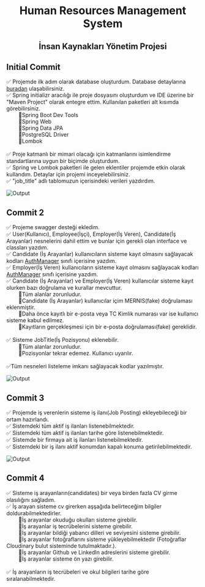 <div align="center"><h1>Human Resources Management System</h1> </div>
<div align="center"><h2>İnsan Kaynakları Yönetim Projesi</h2> </div>

## Initial Commit 

✅ Projemde ilk adım olarak database oluşturdum. Database detaylarına [buradan](https://github.com/mustafasameturan/hrms-database)  ulaşabilirsiniz. <br>
✅ Spring initializr aracılığı ile proje dosyasını oluşturdum ve IDE üzerine bir "Maven Project" olarak entegre ettim. Kullanılan paketleri alt kısımda görebilirsiniz. <br>
&nbsp;&nbsp;&nbsp;&nbsp;&nbsp;&nbsp;&nbsp;&nbsp;🔹Spring Boot Dev Tools<br>
&nbsp;&nbsp;&nbsp;&nbsp;&nbsp;&nbsp;&nbsp;&nbsp;🔹Spring Web<br>
&nbsp;&nbsp;&nbsp;&nbsp;&nbsp;&nbsp;&nbsp;&nbsp;🔹Spring Data JPA<br>
&nbsp;&nbsp;&nbsp;&nbsp;&nbsp;&nbsp;&nbsp;&nbsp;🔹PostgreSQL Driver<br>
&nbsp;&nbsp;&nbsp;&nbsp;&nbsp;&nbsp;&nbsp;&nbsp;🔹Lombok<br><br>
✅ Proje katmanlı bir mimari olacağı için katmanlarını isimlendirme standartlarına uygun bir biçimde oluşturdum. <br>
✅ Spring ve Lombok paketleri ile gelen eklentiler projemde etkin olarak kullandım. Detaylar için projemi inceyelebilirsiniz. <br>
✅ "job_title" adlı tablomuzun içerisindeki verileri yazdırdım. <br>

![Output](https://user-images.githubusercontent.com/77546366/118363707-59252980-b59e-11eb-9097-1e0c6c506df8.PNG)

## Commit 2 

✅ Projeme swagger desteği ekledim. <br>
✅ User(Kullanıcı), Employee(İşçi), Employer(İş Veren), Candidate(İş Arayanlar) nesnelerini dahil ettim ve bunlar için gerekli olan interface ve classları yazdım.<br>
✅ Candidate (İş Arayanlar) kullanıcıların sisteme kayıt olmasını sağlayacak kodları [AuthManager](https://github.com/mustafasameturan/HRMS-Project/blob/main/HRMS/src/main/java/kodlamaio/hrms/business/concretes/AuthManager.java) sınıfı içerisine yazdım.<br>
✅ Employer(İş Veren) kullanıcıların sisteme kayıt olmasını sağlayacak kodları [AuthManager](https://github.com/mustafasameturan/HRMS-Project/blob/main/HRMS/src/main/java/kodlamaio/hrms/business/concretes/AuthManager.java) sınıfı içerisine yazdım.<br>
✅ Candidate (İş Arayanlar) ve Employer(İş Veren) kullanıcılar sisteme kayıt olurken bazı doğrulama ve kurallar mevcuttur.<br>
&nbsp;&nbsp;&nbsp;&nbsp;&nbsp;&nbsp;&nbsp;&nbsp;🔹Tüm alanlar zorunludur.<br>
&nbsp;&nbsp;&nbsp;&nbsp;&nbsp;&nbsp;&nbsp;&nbsp;🔹Candidate (İş Arayanlar) kullanıcılar içim MERNIS(fake) doğrulaması eklenmiştir.<br>
&nbsp;&nbsp;&nbsp;&nbsp;&nbsp;&nbsp;&nbsp;&nbsp;🔹Daha önce kayıtlı bir e-posta veya TC Kimlik numarası var ise kullanıcı sisteme kabul edilmez.<br>
&nbsp;&nbsp;&nbsp;&nbsp;&nbsp;&nbsp;&nbsp;&nbsp;🔹Kayıtların gerçekleşmesi için bir e-posta doğrulaması(fake) gereklidir.<br><br>
✅ Sisteme JobTitle(İş Pozisyonu) eklenebilir.<br>
&nbsp;&nbsp;&nbsp;&nbsp;&nbsp;&nbsp;&nbsp;&nbsp;🔹Tüm alanlar zorunludur.<br>
&nbsp;&nbsp;&nbsp;&nbsp;&nbsp;&nbsp;&nbsp;&nbsp;🔹Pozisyonlar tekrar edemez. Kullanıcı uyarılır.<br><br>
✅Tüm nesneleri listeleme imkanı sağlayacak kodlar yazılmıştır.<br>

![Output](https://user-images.githubusercontent.com/77546366/119478700-afd9f280-bd58-11eb-9e18-e37f95e248ba.PNG)


## Commit 3
✅ Projemde iş verenlerin sisteme iş ilanı(Job Posting) ekleyebileceği bir ortam hazırlandı. <br>
✅ Sistemdeki tüm aktif iş ilanları listenebilmektedir.<br>
✅ Sistemdeki tüm aktif iş ilanları tarihe göre listenebilmektedir.<br>
✅ Sistemde bir firmaya ait iş ilanları listenebilmektedir.<br>
✅ Sistemdeki bir iş ilanı aktif konumdan kapalı konuma getirilebilmektedir.

![Output](https://user-images.githubusercontent.com/77546366/120867121-f5d55880-c599-11eb-9153-55f0153cf8f0.PNG)

## Commit 4
✅ Sisteme iş arayanların(candidates) bir veya birden fazla CV girme olasılığını sağladım.<br>
✅ İş arayan sisteme cv girerken aşşağıda belirteceğim bilgiler doldurabilmektedirler.<br>
&nbsp;&nbsp;&nbsp;&nbsp;&nbsp;&nbsp;&nbsp;&nbsp;🔹İş arayanlar okuduğu okulları sisteme girebilir.<br>
&nbsp;&nbsp;&nbsp;&nbsp;&nbsp;&nbsp;&nbsp;&nbsp;🔹İş arayanlar iş tecrübelerini sisteme girebilir.<br>
&nbsp;&nbsp;&nbsp;&nbsp;&nbsp;&nbsp;&nbsp;&nbsp;🔹İş arayanlar bildiği yabancı dilleri ve seviyesini sisteme girebilir.<br>
&nbsp;&nbsp;&nbsp;&nbsp;&nbsp;&nbsp;&nbsp;&nbsp;🔹İş arayanlar fotoğraflarını sisteme yükleyebilmektedir (Fotoğraflar Cloudinary bulut sisteminde tutulmaktadır.).<br>
&nbsp;&nbsp;&nbsp;&nbsp;&nbsp;&nbsp;&nbsp;&nbsp;🔹İş arayanlar Github ve LinkedIn adreslerini sisteme girebilir.<br>
&nbsp;&nbsp;&nbsp;&nbsp;&nbsp;&nbsp;&nbsp;&nbsp;🔹İş arayanlar sisteme ön yazı girebilir.<br><br>
✅ İş arayanların iş tecrübeleri ve okul bilgileri tarihe göre sıralanabilmektedir. <br>
